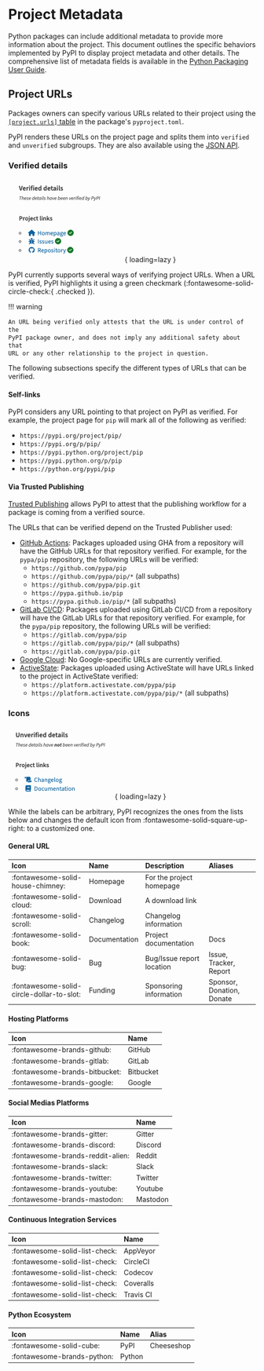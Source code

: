 # Project Metadata

Python packages can include additional metadata to provide more information 
about the project. This document outlines the specific behaviors 
implemented by PyPI to display project metadata and other details. The 
comprehensive list of metadata fields is available in the [Python Packaging 
User Guide].

[Python Packaging User Guide]: https://packaging.python.org/en/latest/specifications/core-metadata/#core-metadata-specifications


## Project URLs

Packages owners can specify various URLs related to their project using 
the [`[project.urls]` table](https://packaging.python.org/en/latest/specifications/pyproject-toml/#urls) in the package's `pyproject.toml`.

PyPI renders these URLs on the project page and splits them into `verified` and 
`unverified` subgroups. They are also available using the 
[JSON API](https://warehouse.pypa.io/api-reference/json.html).

### Verified details

![Verified details](assets/verified_details.png){ loading=lazy }

PyPI currently supports several ways of verifying project URLs. When a URL is verified, PyPI highlights it using a green checkmark (:fontawesome-solid-circle-check:{ .checked }).

!!! warning

    An URL being verified only attests that the URL is under control of the
    PyPI package owner, and does not imply any additional safety about that
    URL or any other relationship to the project in question.

The following subsections specify the different types of URLs that can be verified.

#### Self-links

PyPI considers any URL pointing to that project on PyPI as verified.
For example, the project page for `pip` will mark all of the
following as verified:

- `https://pypi.org/project/pip/`
- `https://pypi.org/p/pip/`
- `https://pypi.python.org/project/pip`
- `https://pypi.python.org/p/pip`
- `https://python.org/pypi/pip`

#### Via Trusted Publishing

[Trusted Publishing](trusted-publishers/index.md) allows PyPI to attest that the 
publishing workflow for a package is coming from a verified source.

The URLs that can be verified depend on the Trusted Publisher used:

- [GitHub Actions][gh-action-tab]: Packages uploaded using GHA from a repository will have the GitHub URLs for that
  repository verified. For example, for the `pypa/pip` repository, the following URLs will be verified:
    - `https://github.com/pypa/pip`
    - `https://github.com/pypa/pip/*` (all subpaths)
    - `https://github.com/pypa/pip.git`
    - `https://pypa.github.io/pip`
    - `https://pypa.github.io/pip/*` (all subpaths)
- [GitLab CI/CD][gitlab-tab]: Packages uploaded using GitLab CI/CD from a repository will have the GitLab URLs for that
  repository verified. For example, for the `pypa/pip` repository, the following URLs will be verified:
    - `https://gitlab.com/pypa/pip`
    - `https://gitlab.com/pypa/pip/*` (all subpaths)
    - `https://gitlab.com/pypa/pip.git`
- [Google Cloud][gc-tab]: No Google-specific URLs are currently verified.
- [ActiveState][active-tab]: Packages uploaded using ActiveState will have URLs linked to the project in ActiveState 
  verified:
    - `https://platform.activestate.com/pypa/pip`
    - `https://platform.activestate.com/pypa/pip/*` (all subpaths)


[gh-action-tab]: trusted-publishers/creating-a-project-through-oidc.md#github-actions
[gc-tab]: trusted-publishers/creating-a-project-through-oidc.md#google-cloud
[active-tab]: trusted-publishers/creating-a-project-through-oidc.md#activestate
[gitlab-tab]: trusted-publishers/creating-a-project-through-oidc.md#gitlab-cicd


### Icons

![Unverified details](assets/unverified_details.png){ loading=lazy }

While the labels can be arbitrary, PyPI recognizes the ones from the
lists below and changes the default icon from
:fontawesome-solid-square-up-right: to a customized one.

#### General URL

| Icon                                      | Name          | Description               | Aliases                   |
|:------------------------------------------|:--------------|:--------------------------|:--------------------------|
| :fontawesome-solid-house-chimney:         | Homepage      | For the project homepage  |                           |
| :fontawesome-solid-cloud:                 | Download      | A download link           |                           |
| :fontawesome-solid-scroll:                | Changelog     | Changelog information     |                           |
| :fontawesome-solid-book:                  | Documentation | Project documentation     | Docs                      |
| :fontawesome-solid-bug:                   | Bug           | Bug/Issue report location | Issue, Tracker, Report    |
| :fontawesome-solid-circle-dollar-to-slot: | Funding       | Sponsoring information    | Sponsor, Donation, Donate |


#### Hosting Platforms

| Icon                           | Name      |
|:-------------------------------|:----------|
| :fontawesome-brands-github:    | GitHub    |
| :fontawesome-brands-gitlab:    | GitLab    |
| :fontawesome-brands-bitbucket: | Bitbucket |
| :fontawesome-brands-google:    | Google    |


#### Social Medias Platforms

| Icon                              | Name     |
|:----------------------------------|:---------|
| :fontawesome-brands-gitter:       | Gitter   |
| :fontawesome-brands-discord:      | Discord  |
| :fontawesome-brands-reddit-alien: | Reddit   |
| :fontawesome-brands-slack:        | Slack    |
| :fontawesome-brands-twitter:      | Twitter  |
| :fontawesome-brands-youtube:      | Youtube  |
| :fontawesome-brands-mastodon:     | Mastodon |

#### Continuous Integration Services

| Icon                           | Name      |
|:-------------------------------|:----------|
| :fontawesome-solid-list-check: | AppVeyor  |
| :fontawesome-solid-list-check: | CircleCI  |
| :fontawesome-solid-list-check: | Codecov   |
| :fontawesome-solid-list-check: | Coveralls |
| :fontawesome-solid-list-check: | Travis CI |

#### Python Ecosystem

| Icon                        | Name   | Alias      |
|:----------------------------|:-------|:-----------|
| :fontawesome-solid-cube:    | PyPI   | Cheeseshop |
| :fontawesome-brands-python: | Python |            |

